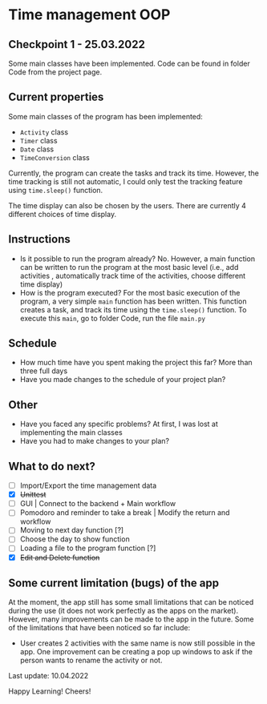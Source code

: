 # Time management OOP

## Checkpoint 1 - 25.03.2022

Some main classes have been implemented. Code can be found in folder Code
from the project page.

## Current properties

Some main classes of the program has been implemented:
- `Activity` class
- `Timer` class
- `Date` class
- `TimeConversion` class

Currently, the program can create the tasks and track its time. However,
the time tracking is still not automatic, I could only test the tracking
feature using `time.sleep()` function.

The time display can also be chosen by the users. There are currently
4 different choices of time display.


## Instructions

 - Is it possible to run the program already? No. However, a main function
can be written to run the program at the most basic level (i.e., add activities
, automatically track time of the activities, choose different time display)
 - How is the program executed? For the most basic execution of the program,
a very simple `main` function has been written. This function creates a task,
and track its time using the `time.sleep()` function. To execute this `main`,
go to folder Code, run the file `main.py`

## Schedule

 - How much time have you spent making the project this far? More than three full days
 - Have you made changes to the schedule of your project plan?

## Other

 - Have you faced any specific problems? At first, I was lost at implementing the main classes
 - Have you had to make changes to your plan?
 
## What to do next?

- [ ] Import/Export the time management data
- [x] ~~Unittest~~
- [ ] GUI | Connect to the backend + Main workflow
- [ ] Pomodoro and reminder to take a break | Modify the return and workflow
- [ ] Moving to next day function [?]
- [ ] Choose the day to show function
- [ ] Loading a file to the program function [?]
- [x] ~~Edit and Delete function~~

## Some current limitation (bugs) of the app

At the moment, the app still has some small limitations that can be noticed during the use (it does not work perfectly as the apps on the market). However, many improvements can be made to the app in the future. Some of the limitations that have been noticed so far include:
- User creates 2 activities with the same name is now still possible in the app. One improvement can be creating a pop up windows to ask if the person wants to rename the activity or not.


Last update: 10.04.2022

Happy Learning! Cheers!
